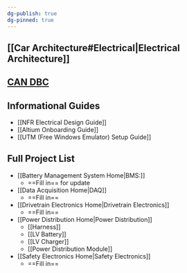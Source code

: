 ```yaml
---
dg-publish: true
dg-pinned: true
---
```

## [[Car Architecture#Electrical|Electrical Architecture]]
## [CAN DBC](https://nfr-learn.ue.r.appspot.com/can)
## Informational Guides
- [[NFR Electrical Design Guide]]
- [[Altium Onboarding Guide]]
- [[UTM (Free Windows Emulator) Setup Guide]]
## Full Project List
- [[Battery Management System Home|BMS:]]
	- ==Fill in==
	for update
- [[Data Acquisition Home|DAQ]]
	- ==Fill in==
- [[Drivetrain Electronics Home|Drivetrain Electronics]]
	- ==Fill in==
- [[Power Distribution Home|Power Distribution]]
	- [[Harness]]
	- [[LV Battery]]
	- [[LV Charger]]
	- [[Power Distribution Module]]
- [[Safety Electronics Home|Safety Electronics]]
	- ==Fill in==
